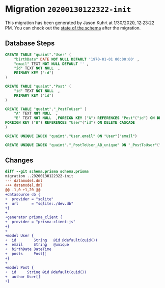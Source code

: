 # Migration `20200130122322-init`

This migration has been generated by Jason Kuhrt at 1/30/2020, 12:23:22 PM.
You can check out the [state of the schema](./schema.prisma) after the migration.

## Database Steps

```sql
CREATE TABLE "quaint"."User" (
    "birthDate" DATE NOT NULL DEFAULT '1970-01-01 00:00:00' ,
    "email" TEXT NOT NULL DEFAULT '' ,
    "id" TEXT NOT NULL  ,
    PRIMARY KEY ("id")
) 

CREATE TABLE "quaint"."Post" (
    "id" TEXT NOT NULL  ,
    PRIMARY KEY ("id")
) 

CREATE TABLE "quaint"."_PostToUser" (
    "A" TEXT NOT NULL  ,
    "B" TEXT NOT NULL  ,FOREIGN KEY ("A") REFERENCES "Post"("id") ON DELETE CASCADE,
FOREIGN KEY ("B") REFERENCES "User"("id") ON DELETE CASCADE
) 

CREATE UNIQUE INDEX "quaint"."User.email" ON "User"("email")

CREATE UNIQUE INDEX "quaint"."_PostToUser_AB_unique" ON "_PostToUser"("A","B")
```

## Changes

```diff
diff --git schema.prisma schema.prisma
migration ..20200130122322-init
--- datamodel.dml
+++ datamodel.dml
@@ -1,0 +1,20 @@
+datasource db {
+  provider = "sqlite"
+  url      = "sqlite:./dev.db"
+}
+
+generator prisma_client {
+  provider = "prisma-client-js"
+}
+
+model User {
+  id        String   @id @default(cuid())
+  email     String   @unique
+  birthDate DateTime
+  posts     Post[]
+}
+
+model Post {
+  id     String @id @default(cuid())
+  author User[]
+}
```


